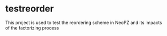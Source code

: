# testreorder
This project is used to test the reordering scheme in NeoPZ and its impacts of the factorizing process